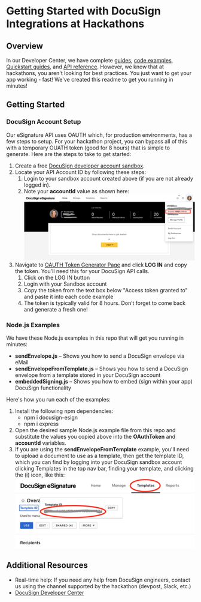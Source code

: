 ﻿# Getting Started with DocuSign Integrations at Hackathons


## Overview
In our Developer Center, we have complete [guides](https://developers.docusign.com/esign-rest-api/guides), [code examples](https://developers.docusign.com/esign-rest-api/code-examples), [Quickstart guides](https://developers.docusign.com/docs/esign-rest-api/quickstart/overview/), and [API reference](https://developers.docusign.com/esign-rest-api/reference). However, we know that at hackathons, you aren't looking for best practices. You just want to get your app working - fast! We've created this readme to get you running in minutes!

## Getting Started
### DocuSign Account Setup
Our eSignature API uses OAUTH which, for production environments, has a few steps to setup. For your hackathon project, you can bypass all of this with a temporary OUATH token (good for 8 hours) that is simple to generate. Here are the steps to take to get started:
1. Create a free [DocuSign developer account sandbox](https://go.docusign.com/o/sandbox/).
2. Locate your API Account ID by following these steps:
    1. Login to your sandbox account created above (if you are not already logged in).
    2. Note your **accountId** value as shown here:
    ![DocuSign Account Image](https://github.com/docusign/Hackathons-getting-started/blob/main/Images/DocuSignAccount.png "Account ID")
3. Navigate to [OAUTH Token Generator Page](https://developers.docusign.com/token-generator/) and click **LOG IN** and copy the token. You'll need this for your DocuSign API calls.
    1. Click on the LOG IN button
    2. Login with your Sandbox account
    3. Copy the token from the text box below "Access token granted to" and paste it into each code example
    4. The token is typically valid for 8 hours. Don’t forget to come back and generate a fresh one!


### Node.js Examples
We have these Node.js examples in this repo that will get you running in minutes:
* **sendEnvelope.js** – Shows you how to send a DocuSign envelope via eMail
* **sendEnvelopeFromTemplate.js** – Shows you how to send a DocuSign envelope from a template stored in your DocuSign account
* **embeddedSigning.js** – Shows you how to embed (sign within your app) DocuSign functionality

Here's how you run each of the examples: 
1. Install the following npm dependencies:
    * npm i docusign-esign
    * npm i express
2. Open the desired sample Node.js example file from this repo and substitute the values you copied above into the **OAuthToken** and **accountId** variables.
3. If you are using the **sendEnvelopeFromTemplate** example, you'll need to upload a document to use as a template, then get the template ID, which you can find by logging into your DocuSign sandbox account clicking Templates in the top nav bar,  finding your template, and clicking the (i) icon, like this: ![TemplateID image](https://github.com/docusign/Hackathons-getting-started/blob/main/Images/TemplateID.png "Template ID")

## Additional Resources
* Real-time help: If you need any help from DocuSign engineers, contact us using the channel supported by the hackathon (devpost, Slack, etc.)
* [DocuSign Developer Center](https://developers.docusign.com)